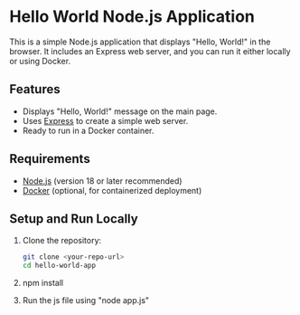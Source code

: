 # Hello World Node.js Application

This is a simple Node.js application that displays "Hello, World!" in the browser. It includes an Express web server, and you can run it either locally or using Docker.

## Features

- Displays "Hello, World!" message on the main page.
- Uses [Express](https://expressjs.com/) to create a simple web server.
- Ready to run in a Docker container.

## Requirements

- [Node.js](https://nodejs.org/) (version 18 or later recommended)
- [Docker](https://www.docker.com/) (optional, for containerized deployment)

## Setup and Run Locally

1. Clone the repository:

   ```bash
   git clone <your-repo-url>
   cd hello-world-app
2. npm install
3. Run the js file using "node app.js"
   
